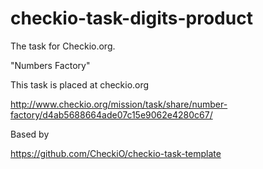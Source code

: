 checkio-task-digits-product
=====================

The task for Checkio.org.

"Numbers Factory"

This task is placed at checkio.org

http://www.checkio.org/mission/task/share/number-factory/d4ab5688664ade07c15e9062e4280c67/

Based by

https://github.com/CheckiO/checkio-task-template
